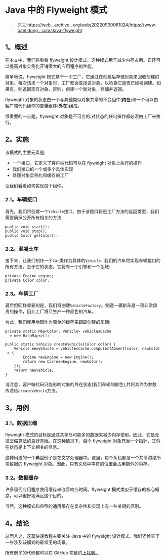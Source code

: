 # Java 中的 Flyweight 模式

> 原文:[https://web . archive . org/web/20220930061024/https://www . bael dung . com/Java-flyweight](https://web.archive.org/web/20220930061024/https://www.baeldung.com/java-flyweight)

## **1。概述**

在本文中，我们将看看 flyweight 设计模式。这种模式用于减少内存占用。它还可以提高对象实例化开销很大的应用程序的性能。

简单地说，flyweight 模式基于一个工厂，它通过在创建后存储对象来回收创建的对象。每次请求一个对象时，工厂都会查找该对象，以检查它是否已经被创建。如果有，则返回现有对象，否则，创建一个新对象，存储并返回。

flyweight 对象的状态由一个与其他类似对象共享的不变组件(**内在**)和一个可以由客户端代码操作的变量组件(**外在**)组成。

很重要的一点是，flyweight 对象是不可变的:对状态的任何操作都必须由工厂来执行。

## **2。实施**

该模式的主要元素是:

*   一个接口，它定义了客户端代码可以在 flyweight 对象上执行的操作
*   我们接口的一个或多个具体实现
*   处理对象实例化和缓存的工厂

让我们看看如何实现每个组件。

### **2.1。车辆接口**

首先，我们将创建一个`Vehicle`接口。由于该接口将是工厂方法的返回类型，我们需要确保公开所有相关的方法:

```
public void start();
public void stop();
public Color getColor();
```

### **2.2。混凝土车**

接下来，让我们制作一个`Car`类作为具体的`Vehicle.` 我们的汽车将实现车辆接口的所有方法。至于它的状态，它将有一个引擎和一个色域:

```
private Engine engine;
private Color color;
```

### **2.3。车辆工厂**

最后但同样重要的是，我们将创建`VehicleFactory`。制造一辆新车是一项非常昂贵的操作，因此工厂将只生产一种颜色的汽车。

为此，我们使用地图作为简单的缓存来跟踪创建的车辆:

```
private static Map<Color, Vehicle> vehiclesCache
  = new HashMap<>();

public static Vehicle createVehicle(Color color) {
    Vehicle newVehicle = vehiclesCache.computeIfAbsent(color, newColor -> { 
        Engine newEngine = new Engine();
        return new Car(newEngine, newColor);
    });
    return newVehicle;
}
```

请注意，客户端代码只能影响对象的外在状态(我们车辆的颜色),并将其作为参数传递给`createVehicle`方法。

## **3。用例**

### **3.1。数据压缩**

flyweight 模式的目标是通过共享尽可能多的数据来减少内存使用，因此，它是无损压缩算法的良好基础。在这种情况下，每个 flyweight 对象充当一个指针，其外在状态是上下文相关的信息。

这种用法的一个典型例子是在文字处理器中。这里，每个角色都是一个共享渲染所需数据的 flyweight 对象。因此，只有文档中字符的位置会占用额外的内存。

### **3.2。数据缓存**

许多现代应用程序使用缓存来改善响应时间。flyweight 模式类似于缓存的核心概念，可以很好地满足这个目的。

当然，这种模式和典型的通用缓存在复杂性和实现上有一些关键的区别。

## **4。结论**

总而言之，这篇快速教程主要关注 Java 中的 flyweight 设计模式。我们还检查了一些涉及该模式的最常见的场景。

所有例子的代码都可以在 GitHub 项目的[上找到。](https://web.archive.org/web/20221205165540/https://github.com/eugenp/tutorials/tree/master/patterns-modules/design-patterns-creational)